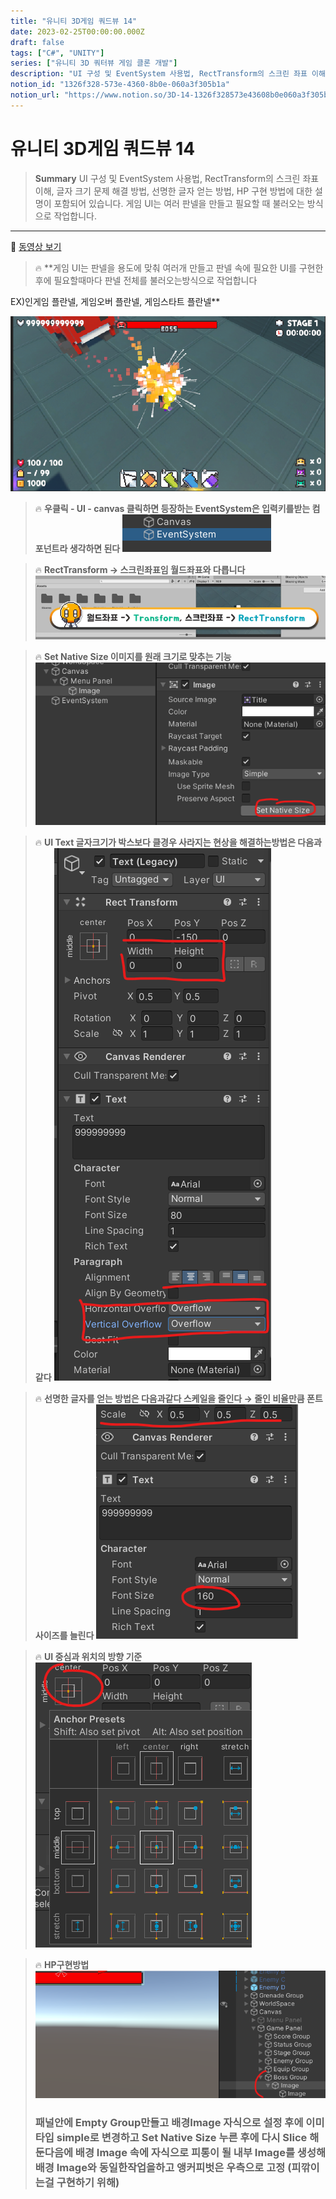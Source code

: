 ```yaml
---
title: "유니티 3D게임 쿼드뷰 14"
date: 2023-02-25T00:00:00.000Z
draft: false
tags: ["C#", "UNITY"]
series: ["유니티 3D 쿼터뷰 게임 클론 개발"]
description: "UI 구성 및 EventSystem 사용법, RectTransform의 스크린 좌표 이해, 글자 크기 문제 해결 방법, 선명한 글자 얻는 방법, HP 구현 방법에 대한 설명이 포함되어 있습니다. 게임 UI는 여러 판넬을 만들고 필요할 때 불러오는 방식으로 작업합니다."
notion_id: "1326f328-573e-4360-8b0e-060a3f305b1a"
notion_url: "https://www.notion.so/3D-14-1326f328573e43608b0e060a3f305b1a"
---
```


# 유니티 3D게임 쿼드뷰 14

> **Summary**
> UI 구성 및 EventSystem 사용법, RectTransform의 스크린 좌표 이해, 글자 크기 문제 해결 방법, 선명한 글자 얻는 방법, HP 구현 방법에 대한 설명이 포함되어 있습니다. 게임 UI는 여러 판넬을 만들고 필요할 때 불러오는 방식으로 작업합니다.

---

🎥 [동영상 보기](https://www.youtube.com/watch?v=N4PLRkupABM&list=PLO-mt5Iu5TeYkrBzWKuTCl6IUm_bA6BKy&index=14)

> 🔥 **게임 UI는 판넬을 용도에 맞춰 여러개 만들고 판넬 속에 필요한 UI를 구현한 후에 필요할때마다 판넬 전체를 불러오는방식으로 작업합니다

EX)인게임 플란넬, 게임오버 플란넬, 게임스타트 플란넬**

![Image](image_19b3ecc66ef3.png)

> 🔥 **우클릭 - UI - canvas 클릭하면 등장하는 EventSystem은 입력키를받는 컴포넌트라 생각하면 된다**
> ![Image](image_cb58edc92b96.png)
>
>

> 🔥 **RectTransform → 스크린좌표임 월드좌표와 다릅니다**
> ![Image](image_10a6a703b06c.png)
>
>

> 🔥 **Set Native Size 이미지를 원래 크기로 맞추는 기능**
> ![Image](image_8cd9b87f6053.png)
>
>

> 🔥 **UI Text 글자크기가 박스보다 클경우 사라지는 현상을 해결하는방법은 다음과같다**
> ![Image](image_d35cf45fb0f4.png)
>
>

> 🔥 **선명한 글자를 얻는 방법은 다음과같다
스케일을 줄인다 → 줄인 비율만큼 폰트사이즈를 늘린다**
> ![Image](image_8995ec74fec2.png)
>
>

> 🔥 **UI 중심과 위치의 방향 기준**
> ![Image](image_c6e4d858923a.png)
>
>

> 🔥 **HP구현방법**
> ![Image](image_735f80c162b7.png)
>
> ### 패널안에 Empty Group만들고 배경Image 자식으로 설정 후에 이미타입 simple로 변경하고 Set Native Size 누른 후에 다시 Slice 해둔다음에 배경 Image 속에 자식으로 피통이 될 내부 Image를 생성해 배경 Image와 동일한작업을하고 앵커피벗은 우측으로 고정 (피깎이는걸 구현하기 위해) 
>
>

